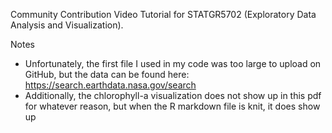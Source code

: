 Community Contribution Video Tutorial for STATGR5702 (Exploratory Data Analysis and Visualization).

Notes
- Unfortunately, the first file I used in my code was too large to upload on GitHub, but the data can be found here: https://search.earthdata.nasa.gov/search
- Additionally, the chlorophyll-a visualization does not show up in this pdf for whatever reason, but when the R markdown file is knit, it does show up
